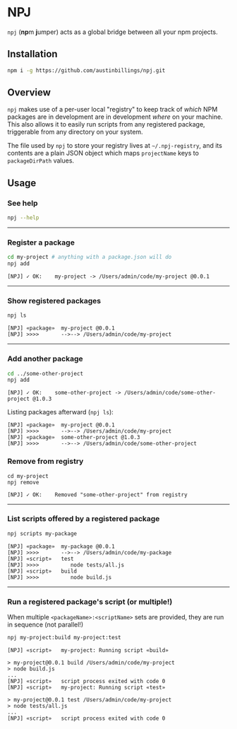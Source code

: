 # NPJ

`npj` (**np**m **j**umper) acts as a global bridge between all your npm projects.

## Installation
```sh
npm i -g https://github.com/austinbillings/npj.git
```

## Overview

`npj` makes use of a per-user local "registry" to keep track of _which_ NPM packages are in development are in development _where_ on your machine. This also allows it to easily run scripts from any registered package, triggerable from any directory on your system.

The file used by `npj` to store your registry lives at `~/.npj-registry`, and its contents are a plain JSON object which maps `projectName` keys to `packageDirPath` values.

## Usage

### See help
```sh
npj --help
```

---

### Register a package
```sh
cd my-project # anything with a package.json will do
npj add
```

```
[NPJ] ✓ OK:    my-project -> /Users/admin/code/my-project @0.0.1
```

---

### Show registered packages
```sh
npj ls
```

```
[NPJ] «package»  my-project @0.0.1
[NPJ] >>>>       -->--> /Users/admin/code/my-project
```

---

### Add another package
```sh
cd ../some-other-project
npj add
```


```
[NPJ] ✓ OK:    some-other-project -> /Users/admin/code/some-other-project @1.0.3
```

Listing packages afterward (`npj ls`):
```
[NPJ] «package»  my-project @0.0.1
[NPJ] >>>>       -->--> /Users/admin/code/my-project
[NPJ] «package»  some-other-project @1.0.3
[NPJ] >>>>       -->--> /Users/admin/code/some-other-project
```

### Remove from registry
```
cd my-project
npj remove
```


```
[NPJ] ✓ OK:    Removed "some-other-project" from registry
```

---

### List scripts offered by a registered package

```sh
npj scripts my-package
```



```
[NPJ] «package»  my-package @0.0.1
[NPJ] >>>>       -->--> /Users/admin/code/my-package
[NPJ] «script»   test
[NPJ] >>>>          node tests/all.js
[NPJ] «script»   build
[NPJ] >>>>          node build.js
```


---

### Run a registered package's script (or multiple!)
When multiple `<packageName>:<scriptName>` sets are provided, they are run in sequence (not parallel!)

```sh
npj my-project:build my-project:test
```


```
[NPJ] «script»   my-project: Running script «build»

> my-project@0.0.1 build /Users/admin/code/my-project
> node build.js
...
[NPJ] «script»   script process exited with code 0
[NPJ] «script»   my-project: Running script «test»

> my-project@0.0.1 test /Users/admin/code/my-project
> node tests/all.js
...
[NPJ] «script»   script process exited with code 0
```
